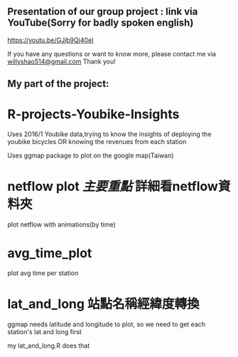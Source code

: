 ## Presentation of our group project : link via YouTube(Sorry for badly spoken english)
https://youtu.be/GJjb9Qj40eI

If you have any questions or want to know more, please contact me via willyshao514@gmail.com Thank you!


## My part of the project:

# R-projects-Youbike-Insights
Uses 2016/1 Youbike data,trying to know the insights of deploying the youbike bicycles OR knowing the revenues from each station

Uses ggmap package to plot on the google map(Taiwan)

# netflow plot   *主要重點* 詳細看netflow資料夾
plot netflow with animations(by time)


# avg_time_plot
plot avg time per station

# lat_and_long 站點名稱經緯度轉換  
ggmap needs latitude and longitude to plot, so we need to get each station's lat and long first  

my lat_and_long.R does that
